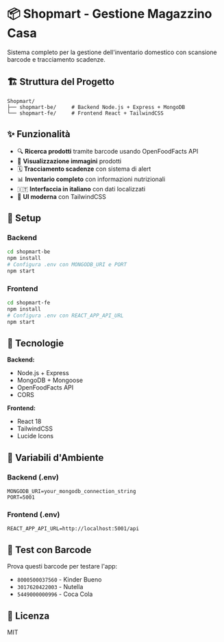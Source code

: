 # 📦 Shopmart - Gestione Magazzino Casa

Sistema completo per la gestione dell'inventario domestico con scansione barcode e tracciamento scadenze.

## 🏗️ Struttura del Progetto

```
Shopmart/
├── shopmart-be/     # Backend Node.js + Express + MongoDB
└── shopmart-fe/     # Frontend React + TailwindCSS
```

## ✨ Funzionalità

- 🔍 **Ricerca prodotti** tramite barcode usando OpenFoodFacts API
- 📸 **Visualizzazione immagini** prodotti
- 🗓️ **Tracciamento scadenze** con sistema di alert
- 📊 **Inventario completo** con informazioni nutrizionali
- 🇮🇹 **Interfaccia in italiano** con dati localizzati
- 🎨 **UI moderna** con TailwindCSS

## 🚀 Setup

### Backend

```bash
cd shopmart-be
npm install
# Configura .env con MONGODB_URI e PORT
npm start
```

### Frontend

```bash
cd shopmart-fe
npm install
# Configura .env con REACT_APP_API_URL
npm start
```

## 🔧 Tecnologie

**Backend:**
- Node.js + Express
- MongoDB + Mongoose
- OpenFoodFacts API
- CORS

**Frontend:**
- React 18
- TailwindCSS
- Lucide Icons

## 📝 Variabili d'Ambiente

### Backend (.env)
```
MONGODB_URI=your_mongodb_connection_string
PORT=5001
```

### Frontend (.env)
```
REACT_APP_API_URL=http://localhost:5001/api
```

## 🧪 Test con Barcode

Prova questi barcode per testare l'app:
- `8000500037560` - Kinder Bueno
- `3017620422003` - Nutella
- `5449000000996` - Coca Cola

## 📄 Licenza

MIT
